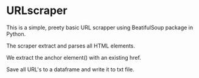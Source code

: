 # URLscraper

This is a simple, preety basic URL scrapper using BeatifulSoup package in Python.

The scraper extract and parses all HTML elements.

We extract the anchor element(<a>) with an existing href.
  
Save all URL's to a dataframe and write it to txt file.
